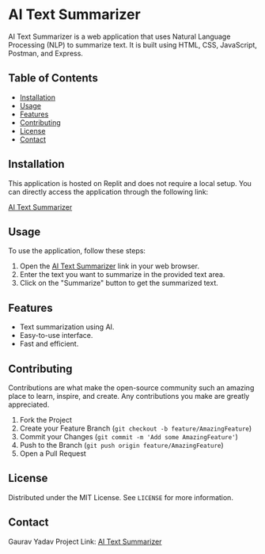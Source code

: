 

# AI Text Summarizer

AI Text Summarizer is a web application that uses Natural Language Processing (NLP) to summarize text. It is built using HTML, CSS, JavaScript, Postman, and Express.

## Table of Contents

- [Installation](#installation)
- [Usage](#usage)
- [Features](#features)
- [Contributing](#contributing)
- [License](#license)
- [Contact](#contact)

## Installation

This application is hosted on Replit and does not require a local setup. You can directly access the application through the following link:

[AI Text Summarizer](https://replit.com/@gauravyadav7403/AI-Text-Summarizer-App-Starter-Template)

## Usage

To use the application, follow these steps:

1. Open the [AI Text Summarizer](https://replit.com/@gauravyadav7403/AI-Text-Summarizer-App-Starter-Template) link in your web browser.
2. Enter the text you want to summarize in the provided text area.
3. Click on the "Summarize" button to get the summarized text.

## Features

- Text summarization using AI.
- Easy-to-use interface.
- Fast and efficient.

## Contributing

Contributions are what make the open-source community such an amazing place to learn, inspire, and create. Any contributions you make are greatly appreciated.

1. Fork the Project
2. Create your Feature Branch (`git checkout -b feature/AmazingFeature`)
3. Commit your Changes (`git commit -m 'Add some AmazingFeature'`)
4. Push to the Branch (`git push origin feature/AmazingFeature`)
5. Open a Pull Request

## License

Distributed under the MIT License. See `LICENSE` for more information.

## Contact

Gaurav Yadav 
Project Link: [AI Text Summarizer](https://replit.com/@gauravyadav7403/AI-Text-Summarizer-App-Starter-Template)
